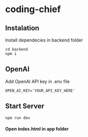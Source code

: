 # coding-chief

## Instalation

Install dependecies in backend folder

```
cd backend
npm i
```

## OpenAI

Add OpenAI API key in .env file

```
OPEN_AI_KEY='YOUR_API_KEY_HERE'
```

## Start Server

```
npm run dev
```

#### Open index.html in app folder
